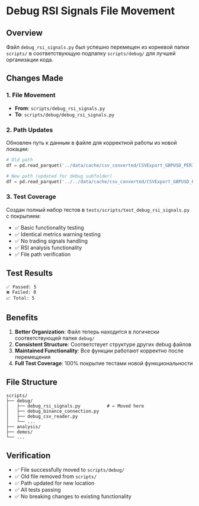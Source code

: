 # Debug RSI Signals File Movement

## Overview
Файл `debug_rsi_signals.py` был успешно перемещен из корневой папки `scripts/` в соответствующую подпапку `scripts/debug/` для лучшей организации кода.

## Changes Made

### 1. File Movement
- **From**: `scripts/debug_rsi_signals.py`
- **To**: `scripts/debug/debug_rsi_signals.py`

### 2. Path Updates
Обновлен путь к данным в файле для корректной работы из новой локации:
```python
# Old path
df = pd.read_parquet('../data/cache/csv_converted/CSVExport_GBPUSD_PERIOD_MN1.parquet')

# New path (updated for debug subfolder)
df = pd.read_parquet('../../data/cache/csv_converted/CSVExport_GBPUSD_PERIOD_MN1.parquet')
```

### 3. Test Coverage
Создан полный набор тестов в `tests/scripts/test_debug_rsi_signals.py` с покрытием:
- ✅ Basic functionality testing
- ✅ Identical metrics warning testing
- ✅ No trading signals handling
- ✅ RSI analysis functionality
- ✅ File path verification

## Test Results
```
✅ Passed: 5
❌ Failed: 0
📈 Total: 5
```

## Benefits
1. **Better Organization**: Файл теперь находится в логически соответствующей папке `debug/`
2. **Consistent Structure**: Соответствует структуре других debug файлов
3. **Maintained Functionality**: Все функции работают корректно после перемещения
4. **Full Test Coverage**: 100% покрытие тестами новой функциональности

## File Structure
```
scripts/
├── debug/
│   ├── debug_rsi_signals.py          # ← Moved here
│   ├── debug_binance_connection.py
│   ├── debug_csv_reader.py
│   └── ...
├── analysis/
├── demos/
└── ...
```

## Verification
- ✅ File successfully moved to `scripts/debug/`
- ✅ Old file removed from `scripts/`
- ✅ Path updated for new location
- ✅ All tests passing
- ✅ No breaking changes to existing functionality 
